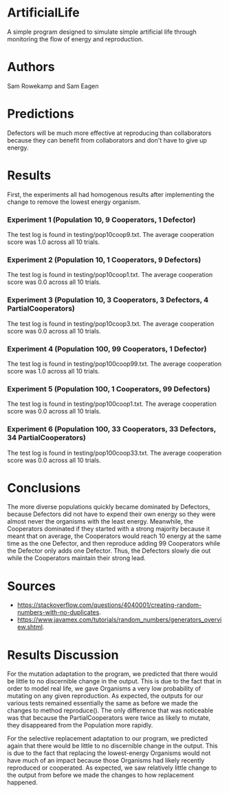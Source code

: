# ArtificialLife
A simple program designed to simulate simple artificial life through monitoring the flow of energy and reproduction.

# Authors
Sam Rowekamp and Sam Eagen

# Predictions
Defectors will be much more effective at reproducing than collaborators because they can benefit from collaborators and don't have to give up energy.

# Results
First, the experiments all had homogenous results after implementing the change to remove the lowest energy organism. 

### Experiment 1 (Population 10, 9 Cooperators, 1 Defector)
The test log is found in testing/pop10coop9.txt. The average cooperation score was 1.0 across all 10 trials.

### Experiment 2 (Population 10, 1 Cooperators, 9 Defectors)
The test log is found in testing/pop10coop1.txt. The average cooperation score was 0.0 across all 10 trials.

### Experiment 3 (Population 10, 3 Cooperators, 3 Defectors, 4 PartialCooperators)
The test log is found in testing/pop10coop3.txt. The average cooperation score was 0.0 across all 10 trials.

### Experiment 4 (Population 100, 99 Cooperators, 1 Defector)
The test log is found in testing/pop100coop99.txt. The average cooperation score was 1.0 across all 10 trials.

### Experiment 5 (Population 100, 1 Cooperators, 99 Defectors)
The test log is found in testing/pop100coop1.txt. The average cooperation score was 0.0 across all 10 trials.

### Experiment 6 (Population 100, 33 Cooperators, 33 Defectors, 34 PartialCooperators)
The test log is found in testing/pop100coop33.txt. The average cooperation score was 0.0 across all 10 trials.

# Conclusions
The more diverse populations quickly became dominated by Defectors, because Defectors did not have to expend their own energy so they were almost never the organisms with the least energy. Meanwhile, the Cooperators dominated if they started with a strong majority because it meant that on average, the Cooperators would reach 10 energy at the same time as the one Defector, and then reproduce adding 99 Cooperators while the Defector only adds one Defector. Thus, the Defectors slowly die out while the Cooperators maintain their strong lead. 

# Sources
* https://stackoverflow.com/questions/4040001/creating-random-numbers-with-no-duplicates. 
* https://www.javamex.com/tutorials/random_numbers/generators_overview.shtml. 

# Results Discussion

For the mutation adaptation to the program, we predicted that there would be little to no discernible change in the output. This is due to the fact that in order to model real life, we gave Organisms a very low probability of mutating on any given reproduction. As expected, the outputs for our various tests remained essentially the same as before we made the changes to method reproduce(). The only difference that was noticeable was that because the PartialCooperators were twice as likely to mutate, they disappeared from the Population more rapidly.

For the selective replacement adaptation to our program, we predicted again that there would be little to no discernible change in the output. This is due to the fact that replacing the lowest-energy Organisms would not have much of an impact because those Organisms had likely recently reproduced or cooperated. As expected, we saw relatively little change to the output from before we made the changes to how replacement happened.
